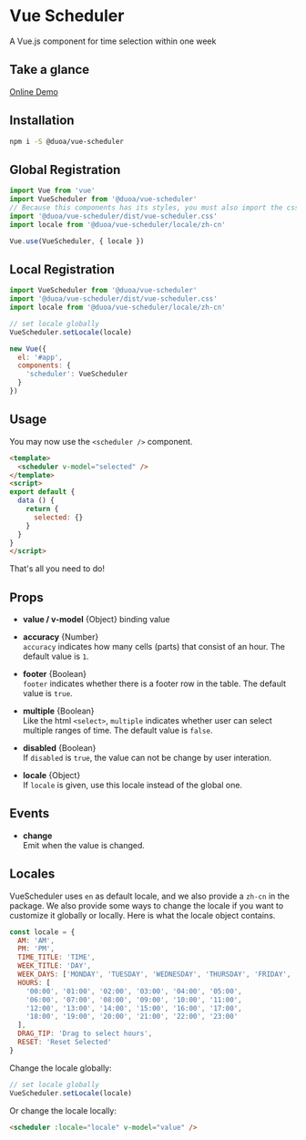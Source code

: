 # Vue Scheduler

A Vue.js component for time selection within one week

## Take a glance

<a href="https://duoani.github.io/vue-scheduler/index.html" target="_blank">Online Demo</a>


## Installation

```bash
npm i -S @duoa/vue-scheduler
```

## Global Registration

```js
import Vue from 'vue'
import VueScheduler from '@duoa/vue-scheduler'
// Because this components has its styles, you must also import the css file.
import '@duoa/vue-scheduler/dist/vue-scheduler.css'
import locale from '@duoa/vue-scheduler/locale/zh-cn'

Vue.use(VueScheduler, { locale })
```

## Local Registration

```js
import VueScheduler from '@duoa/vue-scheduler'
import '@duoa/vue-scheduler/dist/vue-scheduler.css'
import locale from '@duoa/vue-scheduler/locale/zh-cn'

// set locale globally
VueScheduler.setLocale(locale)

new Vue({
  el: '#app',
  components: {
    'scheduler': VueScheduler
  }
})
```

## Usage

You may now use the `<scheduler />` component.

```html
<template>
  <scheduler v-model="selected" />
</template>
<script>
export default {
  data () {
    return {
      selected: {}
    }
  }
}
</script>
```

That's all you need to do!

## Props

- **value / v-model** {Object}
binding value

- **accuracy** {Number}  
`accuracy` indicates how many cells (parts) that consist of an hour. The default value is `1`.

- **footer** {Boolean}  
`footer` indicates whether there is a footer row in the table. The default value is `true`.

- **multiple** {Boolean}  
Like the html `<select>`, `multiple` indicates whether user can select multiple ranges of time. The default value is `false`.

- **disabled** {Boolean}  
If `disabled` is `true`, the value can not be change by user interation.

- **locale** {Object}  
If `locale` is given, use this locale instead of the global one.

## Events

- **change**  
Emit when the value is changed.
  
## Locales

VueScheduler uses `en` as default locale, and we also provide a `zh-cn` in the package. We also provide some ways to change the locale if you want to customize it globally or locally. Here is what the locale object contains.

```js
const locale = {
  AM: 'AM',
  PM: 'PM',
  TIME_TITLE: 'TIME',
  WEEK_TITLE: 'DAY',
  WEEK_DAYS: ['MONDAY', 'TUESDAY', 'WEDNESDAY', 'THURSDAY', 'FRIDAY', 'SATURDAY', 'SUNDAY'],
  HOURS: [
    '00:00', '01:00', '02:00', '03:00', '04:00', '05:00',
    '06:00', '07:00', '08:00', '09:00', '10:00', '11:00',
    '12:00', '13:00', '14:00', '15:00', '16:00', '17:00',
    '18:00', '19:00', '20:00', '21:00', '22:00', '23:00'
  ],
  DRAG_TIP: 'Drag to select hours',
  RESET: 'Reset Selected'
}
```

Change the locale globally:

```js
// set locale globally
VueScheduler.setLocale(locale)
```

Or change the locale locally:

```html
<scheduler :locale="locale" v-model="value" />
```
